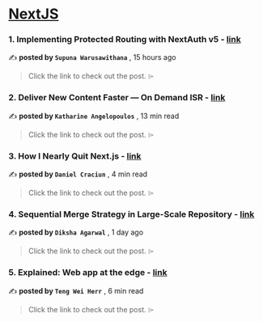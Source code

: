
<h1><a href=https://medium.com/tag/nextjs/recommended target="_blank" rel="noopener noreferrer">NextJS</a></h1>
<h3>1. Implementing Protected Routing with NextAuth v5 - <a href=https://medium.com/@supunawa/implementing-protected-routing-with-nextauth-v5-ef76c7adcbca?source=tag_recommended_feed---------0-84----------nextjs----------9c7f83dd_891c_4f83_93b7_aaa4de617882------- target="_blank" rel="noopener noreferrer">link</a></h3>

✍️ **posted by `Supuna Warusawithana`** <date> , 15 hours ago</date>

<blockquote>Click the link to check out the post. ⌲</blockquote>

<h3>2. Deliver New Content Faster — On Demand ISR - <a href=https://medium.com/stackademic/on-demand-incremental-static-regeneration-3aac500641d8?source=tag_recommended_feed---------1-107----------nextjs----------9c7f83dd_891c_4f83_93b7_aaa4de617882------- target="_blank" rel="noopener noreferrer">link</a></h3>

✍️ **posted by `Katharine Angelopoulos`** <date> , 13 min read</date>

<blockquote>Click the link to check out the post. ⌲</blockquote>

<h3>3. How I Nearly Quit Next.js - <a href=https://medium.com/gitconnected/how-i-nearly-quit-next-js-6bd58edef5fe?source=tag_recommended_feed---------2-85----------nextjs----------9c7f83dd_891c_4f83_93b7_aaa4de617882------- target="_blank" rel="noopener noreferrer">link</a></h3>

✍️ **posted by `Daniel Craciun`** <date> , 4 min read</date>

<blockquote>Click the link to check out the post. ⌲</blockquote>

<h3>4. Sequential Merge Strategy in Large-Scale Repository - <a href=https://medium.com/walmartglobaltech/sequential-merge-strategy-in-large-scale-repository-19a3ee1c5cbc?source=tag_recommended_feed---------3-84----------nextjs----------9c7f83dd_891c_4f83_93b7_aaa4de617882------- target="_blank" rel="noopener noreferrer">link</a></h3>

✍️ **posted by `Diksha Agarwal`** <date> , 1 day ago</date>

<blockquote>Click the link to check out the post. ⌲</blockquote>

<h3>5. Explained: Web app at the edge - <a href=https://medium.com/gitconnected/explained-web-app-at-the-edge-fb391985a0a5?source=tag_recommended_feed---------4-107----------nextjs----------9c7f83dd_891c_4f83_93b7_aaa4de617882------- target="_blank" rel="noopener noreferrer">link</a></h3>

✍️ **posted by `Teng Wei Herr`** <date> , 6 min read</date>

<blockquote>Click the link to check out the post. ⌲</blockquote>

